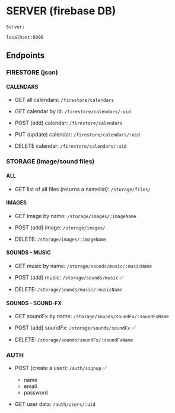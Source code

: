 # SERVER (firebase DB)

```shell
Server:

localhost:8000
```

## Endpoints

### FIRESTORE (json)

#### CALENDARS

- GET all calendars: `/firestore/calendars`

- GET calendar by id: `/firestore/calendars/:uid`

- POST (add) calendar: `/firestore/calendars`

- PUT (update) calendar: `/firestore/calendars/:uid`

- DELETE calendar: `/firestore/calendars/:uid`

### STORAGE (image/sound files)

#### ALL

- GET list of all files (returns a namelist): `/storage/files/`

#### IMAGES

- GET image by name: `/storage/images/:imageName`

- POST (add) image: `/storage/images/`

- DELETE: `/storage/images/:imageName`

#### SOUNDS - MUSIC

- GET music by name: `/storage/sounds/music/:musicName`

- POST (add) music: `/storage/sounds/music` ✅

- DELETE: `/storage/sounds/music/:musicName`

#### SOUNDS - SOUND-FX

- GET soundFx by name: `/storage/sounds/soundFx/:soundFxName`

- POST (add) soundFx: `/storage/sounds/soundFx` ✅

- DELETE: `/storage/sounds/soundFx/:soundFxName`

### AUTH

- POST (create a user): `/auth/signup` ✅

  - name
  - email
  - password

- GET user data: `/auth/users/:uid`

